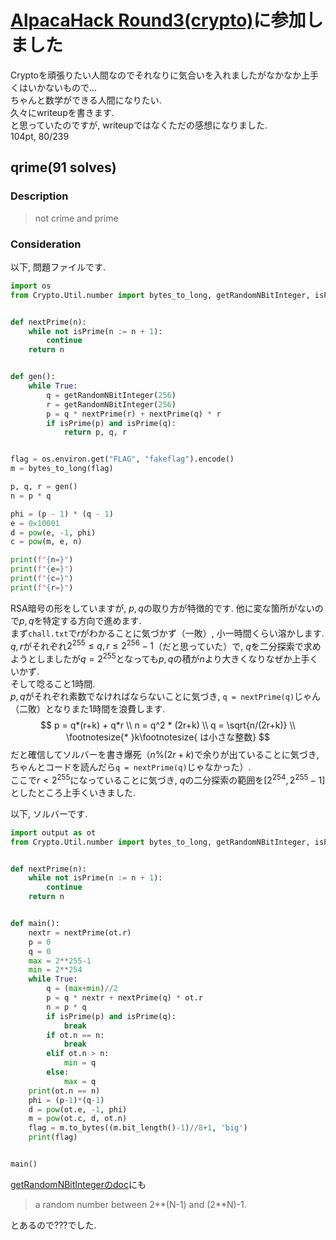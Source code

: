 # [AlpacaHack Round3(crypto)](https://alpacahack.com/ctfs/round-3)に参加しました

Cryptoを頑張りたい人間なのでそれなりに気合いを入れましたがなかなか上手くはいかないもので...  
ちゃんと数学ができる人間になりたい.  
久々にwriteupを書きます.  
と思っていたのですが, writeupではなくただの感想になりました.  
104pt, 80/239

## qrime(91 solves)

### Description
> not crime and prime

### Consideration
以下, 問題ファイルです.
```python:chall.py
import os
from Crypto.Util.number import bytes_to_long, getRandomNBitInteger, isPrime


def nextPrime(n):
    while not isPrime(n := n + 1):
        continue
    return n


def gen():
    while True:
        q = getRandomNBitInteger(256)
        r = getRandomNBitInteger(256)
        p = q * nextPrime(r) + nextPrime(q) * r
        if isPrime(p) and isPrime(q):
            return p, q, r


flag = os.environ.get("FLAG", "fakeflag").encode()
m = bytes_to_long(flag)

p, q, r = gen()
n = p * q

phi = (p - 1) * (q - 1)
e = 0x10001
d = pow(e, -1, phi)
c = pow(m, e, n)

print(f"{n=}")
print(f"{e=}")
print(f"{c=}")
print(f"{r=}")
```
RSA暗号の形をしていますが, $p, q$の取り方が特徴的です. 他に変な箇所がないので$p, q$を特定する方向で進めます.  
まず`chall.txt`で$r$がわかることに気づかず（一敗）, 小一時間くらい溶かします.  
$q, r$がそれぞれ$2^{255} \le q, r \le 2^{256}-1$（だと思っていた）で, $q$を二分探索で求めようとしましたが$q = 2^{255}$となっても$p, q$の積が$n$より大きくなりなぜか上手くいかず.  
そして唸ること1時間.  
$p, q$がそれぞれ素数でなければならないことに気づき, `q = nextPrime(q)`じゃん（二敗）となりまた1時間を浪費します.  
$$
p = q*(r+k) + q*r \\
n = q^2 * (2r+k) \\
q = \sqrt{n/(2r+k)} \\
\footnotesize{* }k\footnotesize{ は小さな整数}
$$
だと確信してソルバーを書き爆死（$n\%(2r+k)$で余りが出ていることに気づき, ちゃんとコードを読んだら`q = nextPrime(q)`じゃなかった）.  
ここで$r < 2^{255}$になっていることに気づき, $q$の二分探索の範囲を$[2^{254}, 2^{255}-1]$としたところ上手くいきました. 

以下, ソルバーです.
```python:solve.py
import output as ot
from Crypto.Util.number import bytes_to_long, getRandomNBitInteger, isPrime


def nextPrime(n):
    while not isPrime(n := n + 1):
        continue
    return n


def main():
    nextr = nextPrime(ot.r)
    p = 0
    q = 0
    max = 2**255-1
    min = 2**254
    while True:
        q = (max+min)//2
        p = q * nextr + nextPrime(q) * ot.r
        n = p * q
        if isPrime(p) and isPrime(q):
            break
        if ot.n == n:
            break
        elif ot.n > n:
            min = q
        else:
            max = q
    print(ot.n == n)
    phi = (p-1)*(q-1)
    d = pow(ot.e, -1, phi)
    m = pow(ot.c, d, ot.n)
    flag = m.to_bytes((m.bit_length()-1)//8+1, 'big')
    print(flag)


main()
```
[getRandomNBitIntegerのdoc](https://pythonhosted.org/pycrypto/Crypto.Util.number-module.html#getRandomNBitInteger)にも
> a random number between 2**(N-1) and (2**N)-1.

とあるので???でした.
